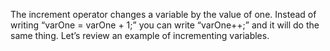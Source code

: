 The increment operator changes a variable by the value of one. Instead of writing “varOne = varOne + 1;” you can write “varOne++;” and it will do the same thing. Let’s review an example of incrementing variables.

